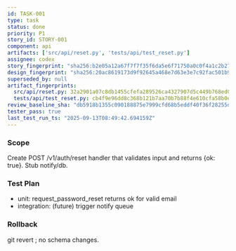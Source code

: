 ```yaml
---
id: TASK-001
type: task
status: done
priority: P1
story_id: STORY-001
component: api
artifacts: ['src/api/reset.py', 'tests/api/test_reset.py']
assignee: codex
story_fingerprint: "sha256:b2e05a12a67f7f7f35f6da5e6f71750a0c0f4a1c2b273c51d66706f479fc6be6"
design_fingerprint: "sha256:20ac8619173d9f92645a468e7d63e3e7c92fac501b98df3a606ff15d212465cb"
superseded_by: null
artifact_fingerprints:
  src/api/reset.py: 32a2901a07c8db1455cfefa289526ca4327907d5c449b768ed0963dd21a1425e
  tests/api/test_reset.py: cb4f9e96dd8c368b121b7aa70b7b88f4e610cfa58b0e6cc611ee3fb3317cc94a
review_baseline_sha: "db5918b1355c090188875e7999cfd68b5eddf40f36f28255d2c975518e01a380"
tester_pass: true
last_test_run_ts: "2025-09-13T08:49:42.694159Z"
---
```

### Scope
Create POST /v1/auth/reset handler that validates input and returns {ok: true}. Stub notify/db.

### Test Plan
- unit: request_password_reset returns ok for valid email
- integration: (future) trigger notify queue

### Rollback
git revert <commit or shadow>; no schema changes.

